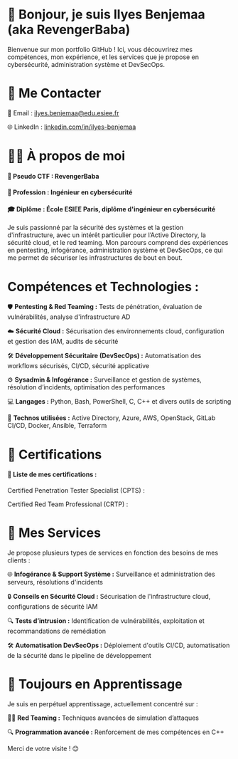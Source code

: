 # 👋 Bonjour, je suis Ilyes Benjemaa (aka RevengerBaba)

Bienvenue sur mon portfolio GitHub ! Ici, vous découvrirez mes compétences, mon expérience, et les services que je propose en cybersécurité, administration système et DevSecOps.

# 💌 Me Contacter


📧 Email : ilyes.benjemaa@edu.esiee.fr

🌐 LinkedIn : [linkedin.com/in/ilyes-benjemaa](https://www.linkedin.com/in/ilyes-benjemaa/)

# 👨‍💻 À propos de moi
#### 🎯 Pseudo CTF : RevengerBaba
#### 💼 Profession : Ingénieur en cybersécurité
#### 🎓 Diplôme : École ESIEE Paris, diplôme d'ingénieur en cybersécurité

Je suis passionné par la sécurité des systèmes et la gestion d'infrastructure, avec un intérêt particulier pour l’Active Directory, la sécurité cloud, et le red teaming. Mon parcours comprend des expériences en pentesting, infogérance, administration système et DevSecOps, ce qui me permet de sécuriser les infrastructures de bout en bout.


# Compétences et Technologies :

🛡️ **Pentesting & Red Teaming :** Tests de pénétration, évaluation de vulnérabilités, analyse d'infrastructure AD

☁️ **Sécurité Cloud :** Sécurisation des environnements cloud, configuration et gestion des IAM, audits de sécurité

🛠️ **Développement Sécuritaire (DevSecOps) :** Automatisation des workflows sécurisés, CI/CD, sécurité applicative

⚙️ **Sysadmin & Infogérance :** Surveillance et gestion de systèmes, résolution d’incidents, optimisation des performances

💻 **Langages :** Python, Bash, PowerShell, C, C++ et divers outils de scripting

🔐 **Technos utilisées :** Active Directory, Azure, AWS, OpenStack, GitLab CI/CD, Docker,  Ansible, Terraform


# 📜 Certifications

#### 📌 Liste de mes certifications :

Certified Penetration Tester Specialist (CPTS) : 

Certified Red Team Professional (CRTP) : 


# 🎯 Mes Services

Je propose plusieurs types de services en fonction des besoins de mes clients :


🌐 **Infogérance & Support Système :** Surveillance et administration des serveurs, résolutions d'incidents

🔒 **Conseils en Sécurité Cloud :** Sécurisation de l'infrastructure cloud, configurations de sécurité IAM

🔍 **Tests d’intrusion :** Identification de vulnérabilités, exploitation et recommandations de remédiation

🛠️ **Automatisation DevSecOps :** Déploiement d'outils CI/CD, automatisation de la sécurité dans le pipeline de développement



# 🌱 Toujours en Apprentissage

Je suis en perpétuel apprentissage, actuellement concentré sur :

🕵️‍♂️ **Red Teaming :** Techniques avancées de simulation d’attaques

🔍 **Programmation avancée :** Renforcement de mes compétences en C++

Merci de votre visite ! 😊

<!---
ilyes-benjemaa-0day/ilyes-benjemaa-0day is a ✨ special ✨ repository because its `README.md` (this file) appears on your GitHub profile.
You can click the Preview link to take a look at your changes.
--->
